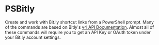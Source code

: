 # PSBitly

Create and work with Bit.ly shortcut links from a PowerShell prompt. Many of the commands are based on Bitly's [v4 API Documentation](https://dev.bitly.com/v4_documentation.html). Almost all of these commands will require you to get an API Key or OAuth token under your Bit.ly account settings.


